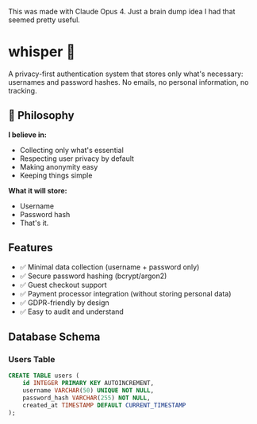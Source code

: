 This was made with Claude Opus 4. Just a brain dump idea I had that seemed pretty useful.


# whisper 🔐

A privacy-first authentication system that stores only what's necessary: usernames and password hashes. No emails, no personal information, no tracking.

## 🎯 Philosophy

**I believe in:**
- Collecting only what's essential
- Respecting user privacy by default
- Making anonymity easy
- Keeping things simple

**What it will store:**
- Username
- Password hash
- That's it.

##  Features

- ✅ Minimal data collection (username + password only)
- ✅ Secure password hashing (bcrypt/argon2)
- ✅ Guest checkout support
- ✅ Payment processor integration (without storing personal data)
- ✅ GDPR-friendly by design
- ✅ Easy to audit and understand

##  Database Schema

### Users Table
```sql
CREATE TABLE users (
    id INTEGER PRIMARY KEY AUTOINCREMENT,
    username VARCHAR(50) UNIQUE NOT NULL,
    password_hash VARCHAR(255) NOT NULL,
    created_at TIMESTAMP DEFAULT CURRENT_TIMESTAMP
);
